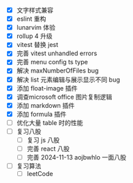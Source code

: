 - [x] 文字样式兼容
- [x] eslint 重构
- [x] lunarvim 体验
- [x] rollup 4 升级
- [x] vitest 替换 jest
- [x] 完善 vitest unhandled errors
- [x] 完善 menu config ts type
- [x] 解决 maxNumberOfFiles bug
- [x] 解决 list 元素编辑与展示显示不同 bug
- [x] 添加 float-image 插件
- [x] 调查microsoft office 图片复制逻辑
- [x] 添加 markdown 插件
- [x] 添加 formula 插件
- [ ] 优化大量 table 时的性能
- [ ] 复习八股
    - [ ] 复习 js 八股
    - [ ] 完善 react 八股
    - [ ] 完善 2024-11-13 aojbwhlo 一面八股
- [ ] 复习算法
    - [ ] leetCode
